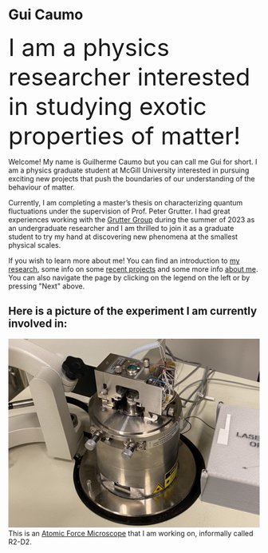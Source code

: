 # Gui Caumo
<font size="8">   I am a physics researcher interested in studying exotic properties of matter! </font>

Welcome! My name is Guilherme Caumo but you can call me Gui for short. I am a physics graduate student at McGill University interested in pursuing exciting new projects that push the boundaries of our understanding of the behaviour of matter.

Currently, I am completing a master’s thesis on characterizing quantum fluctuations under the supervision of Prof. Peter Grutter. I had great experiences working with the [Grutter Group](https://spm.physics.mcgill.ca/) during the summer of 2023 as an undergraduate researcher and I am thrilled to join it as a graduate student to try my hand at discovering new phenomena at the smallest physical scales.

If you wish to learn more about me! You can find an introduction to [my research](./reasearch/index.md), some info on some [recent projects](./projects/index.md) and some more info [about me](./about/index.md). You can also navigate the page by clicking on the legend on the left or by pressing "Next" above.

## Here is a picture of the experiment I am currently involved in:

[![Atomic Force Microscope](./media/r2d2.jpg "Atomic Force Microscope")](https://en.wikipedia.org/wiki/Atomic_force_microscopy)
This is an [Atomic Force Microscope](https://en.wikipedia.org/wiki/Atomic_force_microscopy) that I am working on, informally called R2-D2.
